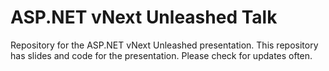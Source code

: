ASP.NET vNext Unleashed Talk
======================

Repository for the ASP.NET vNext Unleashed presentation. This repository has slides and code for the presentation. Please check for updates often.
